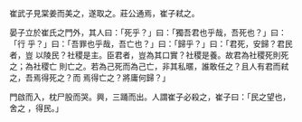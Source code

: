 崔武子見棠姜而美之，遂取之。莊公通焉，崔子弒之。

晏子立於崔氏之門外，其人曰：「死乎？」曰：「獨吾君也乎哉，吾死也？」曰：「行
乎？」曰：「吾罪也乎哉，吾亡也？」曰：「歸乎？」曰：「君死，安歸？君民者，豈
以陵民？社稷是主。臣君者，豈為其口實？社稷是養。故君為社稷死則死之；為社稷亡
則亡之。若為己死而為己亡，非其私暱，誰敢任之？且人有君而弒之，吾焉得死之？而
焉得亡之？將庸何歸？」

門啟而入，枕尸股而哭。興，三踊而出。人謂崔子必殺之，崔子曰：「民之望也，舍之
，得民。」

